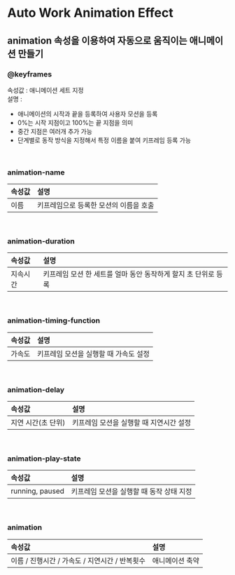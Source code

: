 # Auto Work Animation Effect
## animation 속성을 이용하여 자동으로 움직이는 애니메이션 만들기
### @keyframes
속성값 : 애니메이션 세트 지정 <br>
설명 :
- 애니메이션의 시작과 끝을 등록하여 사용자 모션을 등록
- 0%는 시작 지점이고 100%는 끝 지점을 의미
- 중간 지점은 여러개 추가 가능
- 단계별로 동작 방식을 지정해서 특정 이름을 붙여 키프레임 등록 가능

<br>

### animation-name
속성값 | 설명
:--- | :---
이름 | 키프레임으로 등록한 모션의 이름을 호출

<br>

### animation-duration
속성값 | 설명
:--- | :---
지속시간 | 키프레임 모션 한 세트를 얼마 동안 동작하게 할지 초 단위로 등록

<br>

### animation-timing-function
속성값 | 설명
:--- | :---
가속도 | 키프레임 모션을 실행할 때 가속도 설정

<br>

### animation-delay
속성값 | 설명
:--- | :---
지연 시간(초 단위) | 키프레임 모션을 실행할 때 지연시간 설정

<br>

### animation-play-state
속성값 | 설명
:--- | :---
running, paused | 키프레임 모션을 실행할 때 동작 상태 지정

<br>

### animation
속성값 | 설명
:--- | :---
이름 / 진행시간 / 가속도 / 지연시간 / 반복횟수 | 애니메이션 축약